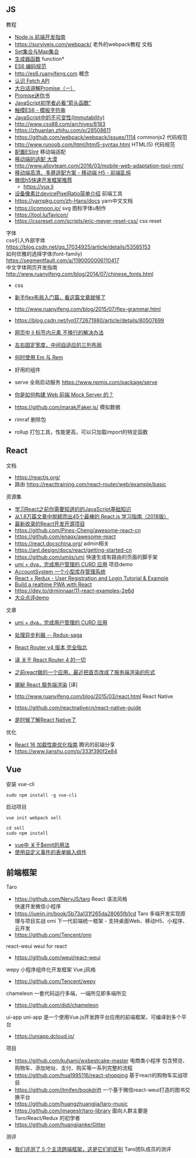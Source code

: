 ## JS
教程  
- [Node.js 前端开发指南](https://www.zcfy.cc/article/node-js-guide-for-frontend-developers)
- https://survivejs.com/webpack/ 老外的webpack教程
文档  
- [Set集合与Map集合](https://segmentfault.com/a/1190000010311301)
- [生成器函数](https://imququ.com/post/generator-function-in-es6.html) function*
- [ES6 编码规范](https://www.jianshu.com/p/f82932d85f35)
- http://es6.ruanyifeng.com
概念  
- [认识 Fetch API](https://www.zcfy.cc/article/understanding-the-fetch-api)
- [大白话讲解Promise（一）](https://www.cnblogs.com/lvdabao/p/es6-promise-1.html)
- [Promise迷你书](http://liubin.org/promises-book/)
- [JavaScript初学者必看“箭头函数”](https://blog.fundebug.com/2017/05/25/arrow-function-for-beginner/)
- [触摸ES6 - 模板字符串](https://segmentfault.com/a/1190000003092875)
- [JavaScript中的不可变性(Immutability)](https://segmentfault.com/a/1190000004906518)
 - http://www.css88.com/archives/8183
 - https://zhuanlan.zhihu.com/p/28508611
- https://github.com/webpack/webpack/issues/1114 commonjs2
代码规范  
- http://www.runoob.com/html/html5-syntax.html HTML(5) 代码规范
- [配置ESlint](https://stackoverflow.com/questions/32547463/how-to-configure-eslint-to-work-with-phpstorm-to-autofix-eslint-errors/38718327)
移动端适配  
- [移动端的适配 大漠](https://www.zhihu.com/question/275803537)
- http://www.alloyteam.com/2016/03/mobile-web-adaptation-tool-rem/
- [移动端高清、多屏适配方案 - 移动端 H5 - 前端乱炖](https://juejin.im/entry/56ce78eac24aa800545af276)
- [微信h5快速开发框架推荐](https://cnodejs.org/topic/56dce476502596633dc2c3f1)
  - https://vux.li
- [设备像素比devicePixelRatio简单介绍](https://www.zhangxinxu.com/wordpress/2012/08/window-devicepixelratio/)
前端工具  
- https://yarnpkg.com/zh-Hans/docs yarn中文文档
- https://icomoon.io/ svg 图标字体u制作
- https://tool.lu/favicon/
- https://cssreset.com/scripts/eric-meyer-reset-css/ css reset
  
字体  
css引入外部字体 https://blog.csdn.net/qq_17034925/article/details/53585153  
如何优雅的选择字体(font-family) https://segmentfault.com/a/1190000006110417  
中文字体网页开发指南 http://www.ruanyifeng.com/blog/2014/07/chinese_fonts.html  
- css
- [新手flex布局入门篇，看这篇文章就够了](https://segmentfault.com/a/1190000009979975#articleHeader112)
- http://www.ruanyifeng.com/blog/2015/07/flex-grammar.html
- https://blog.csdn.net/lyn1772671980/article/details/80507699
- [网页中 li 标签内元素 不换行的解决办法](https://blog.csdn.net/zsg88/article/details/50801075)
- [左右固定宽度，中间自适应的三列布局](https://www.cnblogs.com/xulei1992/p/6834678.html)
- [何时使用 Em 与 Rem](https://webdesign.tutsplus.com/zh-hans/tutorials/comprehensive-guide-when-to-use-em-vs-rem--cms-23984)
  
- 好用的组件
- serve 全局启动服务 https://www.npmjs.com/package/serve
- [你是如何构建 Web 前端 Mock Server 的？](https://www.zhihu.com/question/35436669)
- https://github.com/marak/Faker.js/ 模拟数据
- rimraf 删除包
- rollup 打包工具，性能更高，可以只加载import的特定函数
  
  
## React
文档  
- https://reactjs.org/
- 路由 https://reacttraining.com/react-router/web/example/basic
  
资源集  
- [学习React之前你需要知道的的JavaScript基础知识](https://www.zcfy.cc/article/javascript-fundamentals-before-learning-react)
- [从1.8万篇文章中脱颖而出45个最棒的 React.js 学习指南（2018版）](https://hijiangtao.github.io/2018/01/23/learn-react-js-from-top-45-tutorials-for-the-past-year-v-2018/)
- [最新收录的React开发开源项目](https://www.ctolib.com/react/newarticle.html)
- https://github.com/Pines-Cheng/awesome-react-cn
- https://github.com/enaqx/awesome-react
- https://react.docschina.org/
admin相关  
- https://ant.design/docs/react/getting-started-cn
- https://github.com/umijs/umi 快速生成有路由的页面的脚手架
- [umi + dva，完成用户管理的 CURD 应用](https://github.com/sorrycc/blog/issues/62)
项目demo  
- [AccountSystem 一个小型库存管理系统](https://github.com/yvanwangl/AccountSystem)
- [React + Redux - User Registration and Login Tutorial & Example](http://jasonwatmore.com/post/2017/09/16/react-redux-user-registration-and-login-tutorial-example)
- [Build a realtime PWA with React](https://medium.com/front-end-hacking/build-a-realtime-pwa-with-react-99e7b0fd3270)
- https://dev.to/drminnaar/11-react-examples-2e6d
- [大众点评demo](https://www.imooc.com/article/16082)
  
文章  
- [umi + dva，完成用户管理的 CURD 应用](https://github.com/sorrycc/blog/issues/62)
- [处理异步利器 -- Redux-saga](https://www.zcfy.cc/article/async-operations-using-redux-saga-freecodecamp-2377.html)
- [React Router v4 版本 完全指北](https://www.zcfy.cc/article/react-router-v4-the-complete-guide-mdash-sitepoint-4448.html)
- [译 关于 React Router 4 的一切](https://juejin.im/post/5995a2506fb9a0249975a1a4)
  
- [之前react做的一个应用，最近把首页改成了服务端渲染的形式](https://github.com/xiyuyizhi/movies)
- [揭秘 React 服务端渲染](https://juejin.im/post/5af443856fb9a07abc29f1eb) [译]
- http://www.ruanyifeng.com/blog/2015/03/react.html
 React Native  
- https://github.com/reactnativecn/react-native-guide
- [是时候了解React Native了](https://www.jianshu.com/p/ee78dca62677)
  
优化  
- [React 16 加载性能优化指南](https://mp.weixin.qq.com/s/KxJttCVuCoIrm9RAjRBrdg) 腾讯的前端分享
- https://www.jianshu.com/p/333f390f2e84
  
  
  
## Vue
  
安装 vue-cli  
```
sudo npm install -g vue-cli
```
  
启动项目  
```
vue init webpack sell

cd sell
sudo npm install
```
  
- [vue中 关于$emit的用法](https://blog.csdn.net/sllailcp/article/details/78595077)
- [使用自定义事件的表单输入组件](https://github.com/Kelichao/vue.js.2.0/issues/19)
## 前端框架
Taro  
- https://github.com/NervJS/taro
  React 语法风格  
  快速开发微信小程序  
- https://juejin.im/book/5b73a131f265da28065fb1cd Taro 多端开发实现原理与项目实战
omi  下一代前端统一框架 - 支持桌面Web、移动H5、小程序、云开发  
- https://github.com/Tencent/omi
  
react-weui  weui for react  
- https://github.com/weui/react-weui
  
wepy 小程序组件化开发框架 Vue.j风格  
- https://github.com/Tencent/wepy
  
chameleon  一套代码运行多端，一端所见即多端所见  
- https://github.com/didi/chameleon
  
ui-app  uni-app 是一个使用Vue.js开发跨平台应用的前端框架，可编译到多个平台  
- https://uniapp.dcloud.io/
  
项目  
 - https://github.com/kuhami/wxbestcake-master
   电商类小程序 包含预览、购物车、添加地址、支付、购买等一系列完整的流程  
- https://github.com/hua1995116/react-shopping 基于react的购物车实战项目
- https://github.com/itmifen/bookdrift 一个基于微信react-weui打造的图书交换平台
- https://github.com/huangzhuangjia/taro-music
- https://github.com/imageslr/taro-library 面向人群主要是 Taro/React/Redux 的初学者
- https://github.com/huangjianke/Gitter
  
测评  
- [我们评测了 5 个主流跨端框架，这是它们的区别](https://www.infoq.cn/article/abC26cpsX44yCGT*hLzb) Taro团队成员的测评
